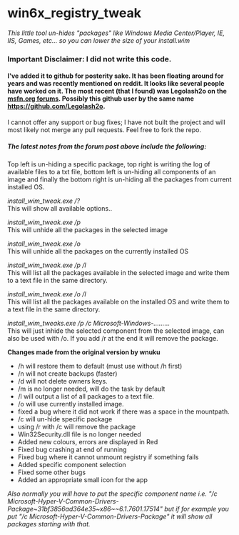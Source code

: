# win6x_registry_tweak
*This little tool un-hides "packages" like Windows Media Center/Player, IE, IIS, Games, etc... so you can lower the size of your install.wim*

### Important Disclaimer: I did not write this code.  

#### I've added it to github for posterity sake. It has been floating around for years and was recently mentioned on reddit. It looks like several people have worked on it. The most recent (that I found) was Legolash2o on the [msfn.org forums](https://msfn.org/board/topic/152688-win6x_registry_tweak/). Possibly this github user by the same name https://github.com/Legolash2o.

I cannot offer any support or bug fixes; I have not built the project and will most likely not merge any pull requests. Feel free to fork the repo. 

##### The latest notes from the forum post above include the following: 

Top left is un-hiding a specific package, top right is writing the log of available files to a txt file, bottom left is un-hiding all components of an image and finally the bottom right is un-hiding all the packages from current installed OS.

*install_wim_tweak.exe /?*  
This will show all available options..  

*install_wim_tweak.exe /p <MountPath>*  
This will unhide all the packages in the selected image

*install_wim_tweak.exe /o*  
This will unhide all the packages on the currently installed OS

*install_wim_tweak.exe /p <MountPath> /l*  
This will list all the packages available in the selected image and write them to a text file in the same directory.

*install_wim_tweak.exe /o /l*  
This will list all the packages available on the installed OS and write them to a text file in the same directory.

*install_wim_tweaks.exe /p <MountPath> /c Microsoft-Windows-.........*  
This will just inhide the selected component from the selected image, can also be used with /o. If you add /r at the end it will remove the package.

**Changes made from the original version by wnuku**

- /h will restore them to default (must use without /h first)
- /n will not create backups (faster)
- /d will not delete owners keys.
- /m is no longer needed, will do the task by default
- /l will output a list of all packages to a text file.
- /o will use currently installed image.
- fixed a bug where it did not work if there was a space in the mountpath.
- /c <PackageName> will un-hide specific package
- using /r with /c will remove the package
- Win32Security.dll file is no longer needed
- Added new colours, errors are displayed in Red
- Fixed bug crashing at end of running
- Fixed bug where it cannot unmount registry if something fails
- Added specific component selection
- Fixed some other bugs
- Added an appropriate small icon for the app

*Also normally you will have to put the specific component name i.e.
"/c Microsoft-Hyper-V-Common-Drivers-Package~31bf3856ad364e35~x86~~6.1.7601.17514"
but if for example you put "/c Microsoft-Hyper-V-Common-Drivers-Package" it will show all packages starting with that.*
